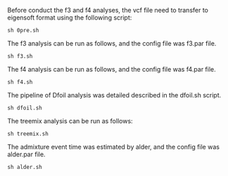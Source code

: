 Before conduct the f3 and f4 analyses, the vcf file need to transfer to eigensoft format using the following script:
```
sh 0pre.sh
```

The f3 analysis can be run as follows, and the config file was f3.par file. 
```
sh f3.sh
```

The f4 analysis can be run as follows, and the config file was f4.par file. 
```
sh f4.sh
```

The pipeline of Dfoil analysis was detailed described in the dfoil.sh script.
```
sh dfoil.sh
```

The treemix analysis can be run as follows:
```
sh treemix.sh
```

The admixture event time was estimated by alder, and the config file was alder.par file. 
```
sh alder.sh
```
